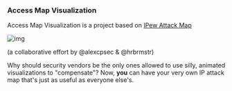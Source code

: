 ### Access Map Visualization
Access Map Visualization is a project based on [IPew Attack Map](https://github.com/hrbrmstr/pewpew)

![img](Access-Mappng)

(a collaborative effort by @alexcpsec & @hrbrmstr)

Why should security vendors be the only ones allowed to use silly, animated visualizations to "compensate"? Now, **you** can have your very own IP attack map that's just as useful as everyone else's.
